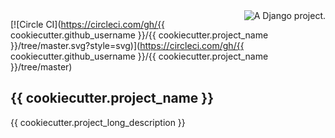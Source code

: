 <a href="http://www.djangoproject.com/" >
	<img src="https://www.djangoproject.com/m/img/badges/djangoproject120x25.gif" border="0" alt="A Django project." title="A Django project." style="float: right;" />
</a>

[![Circle CI](https://circleci.com/gh/{{ cookiecutter.github_username }}/{{ cookiecutter.project_name }}/tree/master.svg?style=svg)](https://circleci.com/gh/{{ cookiecutter.github_username }}/{{ cookiecutter.project_name }}/tree/master)


## {{ cookiecutter.project_name }}
{{ cookiecutter.project_long_description }}



